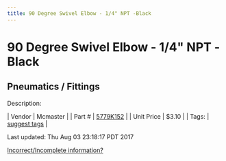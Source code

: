```yaml
---
title: 90 Degree Swivel Elbow - 1/4" NPT -Black
---
```


# 90 Degree Swivel Elbow - 1/4" NPT -Black
## Pneumatics / Fittings
Description: 	 

| Vendor | Mcmaster | 
| Part # | [5779K152](https://www.mcmaster.com/#5779K152) | 
| Unit Price | $3.10 | 
| Tags: | [suggest tags](https://docs.google.com/forms/d/e/1FAIpQLSeWyY8v3RgOty-MyWmh9U0iivNYN_molChYyS-0U-o-kOAv_g/viewform) | 

Last updated: Thu Aug 03 23:18:17 PDT 2017

 [Incorrect/Incomplete information?](https://docs.google.com/forms/d/e/1FAIpQLSeWyY8v3RgOty-MyWmh9U0iivNYN_molChYyS-0U-o-kOAv_g/viewform)